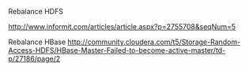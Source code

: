 Rebalance HDFS

http://www.informit.com/articles/article.aspx?p=2755708&seqNum=5

Rebalance HBase
http://community.cloudera.com/t5/Storage-Random-Access-HDFS/HBase-Master-Failed-to-become-active-master/td-p/27186/page/2
